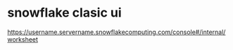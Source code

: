 # snowflake clasic ui
https://username.servername.snowflakecomputing.com/console#/internal/worksheet
